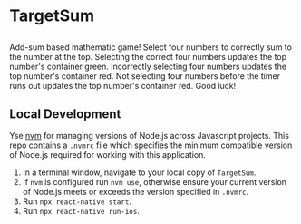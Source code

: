 # TargetSum

##

Add-sum based mathematic game! Select four numbers to correctly sum to the number at the top. Selecting the correct four numbers updates the top number's container green. Incorrectly selecting four numbers updates the top number's container red. Not selecting four numbers before the timer runs out updates the top number's container red. Good luck!

## Local Development

Yse [nvm](https://github.com/nvm-sh/nvm) for managing versions of Node.js across Javascript projects. This repo contains a `.nvmrc` file which specifies the minimum compatible version of Node.js required for working with this application.

1. In a terminal window, navigate to your local copy of `TargetSum`.
2. If `nvm` is configured run `nvm use`, otherwise ensure your current version of Node.js meets or exceeds the version specified in `.nvmrc`.
3. Run `npx react-native start`.
4. Run `npx react-native run-ios`.

